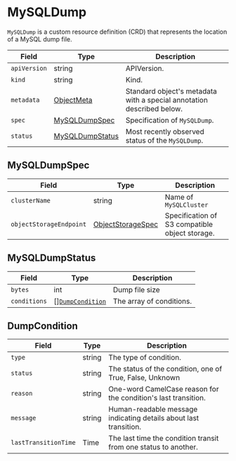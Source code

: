 MySQLDump
=========

`MySQLDump` is a custom resource definition (CRD) that represents
the location of a MySQL dump file.

| Field        | Type                                | Description                                                           |
|--------------|-------------------------------------|-----------------------------------------------------------------------|
| `apiVersion` | string                              | APIVersion.                                                           |
| `kind`       | string                              | Kind.                                                                 |
| `metadata`   | [ObjectMeta]                        | Standard object's metadata with a special annotation described below. |
| `spec`       | [MySQLDumpSpec](#MySQLDumpSpec)     | Specification of `MySQLDump`.                                         |
| `status`     | [MySQLDumpStatus](#MySQLDumpStatus) | Most recently observed status of the `MySQLDump`.                     |

MySQLDumpSpec
-------------

| Field                   | Type                                                                | Description                                    |
|-------------------------|---------------------------------------------------------------------|------------------------------------------------|
| `clusterName`           | string                                                              | Name of `MySQLCluster`                         |
| `objectStorageEndpoint` | [ObjectStorageSpec](crd_mysql_backup_schedule.md#ObjectStorageSpec) | Specification of S3 compatible object storage. |


MySQLDumpStatus
---------------

| Field        | Type                                | Description              |
|--------------|-------------------------------------|--------------------------|
| `bytes`      | int                                 | Dump file size           |
| `conditions` | [][`DumpCondition`](#DumpCondition) | The array of conditions. |

DumpCondition
-------------

| Field                | Type   | Description                                                      |
|----------------------|--------|------------------------------------------------------------------|
| `type`               | string | The type of condition.                                           |
| `status`             | string | The status of the condition, one of True, False, Unknown         |
| `reason`             | string | One-word CamelCase reason for the condition's last transition.   |
| `message`            | string | Human-readable message indicating details about last transition. |
| `lastTransitionTime` | Time   | The last time the condition transit from one status to another.  |

[ObjectMeta]: https://kubernetes.io/docs/reference/generated/kubernetes-api/v1.17/#objectmeta-v1-meta
[Time]: https://kubernetes.io/docs/reference/generated/kubernetes-api/v1.17/#time-v1-meta
